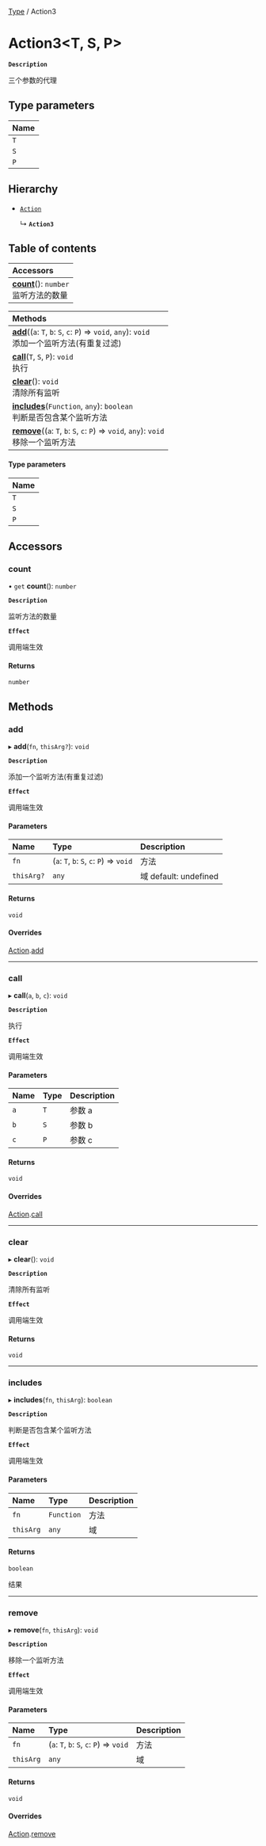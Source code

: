 [Type](../modules/Type.Type.md) / Action3

# Action3<T, S, P\> <Badge type="tip" text="Class" />

**`Description`**

三个参数的代理

## Type parameters

| Name |
| :--- |
| `T`  |
| `S`  |
| `P`  |

## Hierarchy

- [`Action`](Type.Type.Action.md)

  ↳ **`Action3`**

## Table of contents

| Accessors                                                               |
| :---------------------------------------------------------------------- |
| **[count](Type.Type.Action3.md#count)**(): `number` <br> 监听方法的数量 |

| Methods                                                                                                                        |
| :----------------------------------------------------------------------------------------------------------------------------- |
| **[add](Type.Type.Action3.md#add)**((`a`: `T`, `b`: `S`, `c`: `P`) => `void`, `any`): `void` <br> 添加一个监听方法(有重复过滤) |
| **[call](Type.Type.Action3.md#call)**(`T`, `S`, `P`): `void` <br> 执行                                                         |
| **[clear](Type.Type.Action3.md#clear)**(): `void` <br> 清除所有监听                                                            |
| **[includes](Type.Type.Action3.md#includes)**(`Function`, `any`): `boolean` <br> 判断是否包含某个监听方法                      |
| **[remove](Type.Type.Action3.md#remove)**((`a`: `T`, `b`: `S`, `c`: `P`) => `void`, `any`): `void` <br> 移除一个监听方法       |

#### Type parameters

| Name |
| :--- |
| `T`  |
| `S`  |
| `P`  |

## Accessors

### count

• `get` **count**(): `number`

**`Description`**

监听方法的数量

**`Effect`**

调用端生效

#### Returns

`number`

## Methods

### add

▸ **add**(`fn`, `thisArg?`): `void`

**`Description`**

添加一个监听方法(有重复过滤)

**`Effect`**

调用端生效

#### Parameters

| Name       | Type                                     | Description           |
| :--------- | :--------------------------------------- | :-------------------- |
| `fn`       | (`a`: `T`, `b`: `S`, `c`: `P`) => `void` | 方法                  |
| `thisArg?` | `any`                                    | 域 default: undefined |

#### Returns

`void`

#### Overrides

[Action](Type.Type.Action.md).[add](Type.Type.Action.md#add)

---

### call

▸ **call**(`a`, `b`, `c`): `void`

**`Description`**

执行

**`Effect`**

调用端生效

#### Parameters

| Name | Type | Description |
| :--- | :--- | :---------- |
| `a`  | `T`  | 参数 a      |
| `b`  | `S`  | 参数 b      |
| `c`  | `P`  | 参数 c      |

#### Returns

`void`

#### Overrides

[Action](Type.Type.Action.md).[call](Type.Type.Action.md#call)

---

### clear

▸ **clear**(): `void`

**`Description`**

清除所有监听

**`Effect`**

调用端生效

#### Returns

`void`

---

### includes

▸ **includes**(`fn`, `thisArg`): `boolean`

**`Description`**

判断是否包含某个监听方法

**`Effect`**

调用端生效

#### Parameters

| Name      | Type       | Description |
| :-------- | :--------- | :---------- |
| `fn`      | `Function` | 方法        |
| `thisArg` | `any`      | 域          |

#### Returns

`boolean`

结果

---

### remove

▸ **remove**(`fn`, `thisArg`): `void`

**`Description`**

移除一个监听方法

**`Effect`**

调用端生效

#### Parameters

| Name      | Type                                     | Description |
| :-------- | :--------------------------------------- | :---------- |
| `fn`      | (`a`: `T`, `b`: `S`, `c`: `P`) => `void` | 方法        |
| `thisArg` | `any`                                    | 域          |

#### Returns

`void`

#### Overrides

[Action](Type.Type.Action.md).[remove](Type.Type.Action.md#remove)
